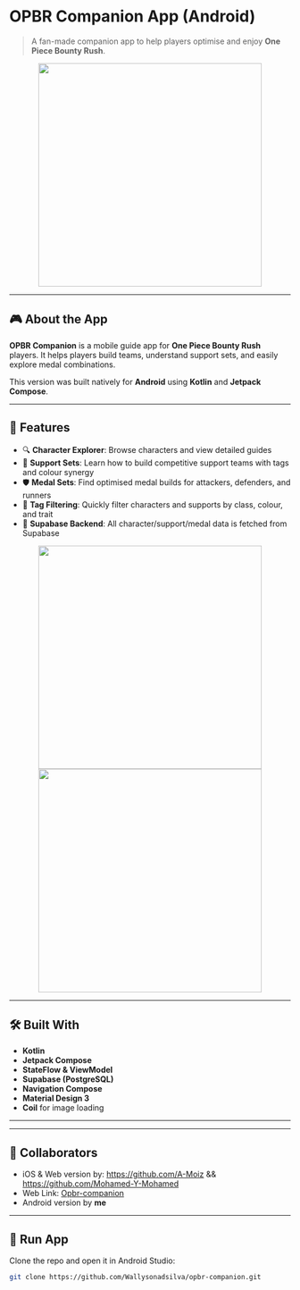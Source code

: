 # OPBR Companion App (Android)

> A fan-made companion app to help players optimise and enjoy **One Piece Bounty Rush**.

<div align="center">
<img src="https://github.com/user-attachments/assets/48e66f70-92c2-453d-8f8e-89a55e65a7b1" width="400" height="auto" />
</div>


---

## 🎮 About the App

**OPBR Companion** is a mobile guide app for **One Piece Bounty Rush** players. It helps players build teams, understand support sets, and easily explore medal combinations.

This version was built natively for **Android** using **Kotlin** and **Jetpack Compose**.

---

## 📱 Features

- 🔍 **Character Explorer**: Browse characters and view detailed guides
- 🧠 **Support Sets**: Learn how to build competitive support teams with tags and colour synergy
- 🛡️ **Medal Sets**: Find optimised medal builds for attackers, defenders, and runners
- 🎨 **Tag Filtering**: Quickly filter characters and supports by class, colour, and trait
- 📶 **Supabase Backend**: All character/support/medal data is fetched from Supabase

<div align="center">
<img src="https://github.com/user-attachments/assets/4a3b27cf-80e1-45e7-bb7d-d7485abf621b" width="400" height="auto" />
<img src="https://github.com/user-attachments/assets/f7ae9c7f-552a-408d-8f41-af426c92f397" width="400" height="auto" />
</div>

---

## 🛠 Built With

- **Kotlin**
- **Jetpack Compose**
- **StateFlow & ViewModel**
- **Supabase (PostgreSQL)**
- **Navigation Compose**
- **Material Design 3**
- **Coil** for image loading

---

---

## 🤝 Collaborators

- iOS & Web version by: https://github.com/A-Moiz && https://github.com/Mohamed-Y-Mohamed
- Web Link: [Opbr-companion](https://opbr-companion.netlify.app/)
- Android version by **me**

---

## 🚀 Run App

Clone the repo and open it in Android Studio:

```bash
git clone https://github.com/Wallysonadsilva/opbr-companion.git
